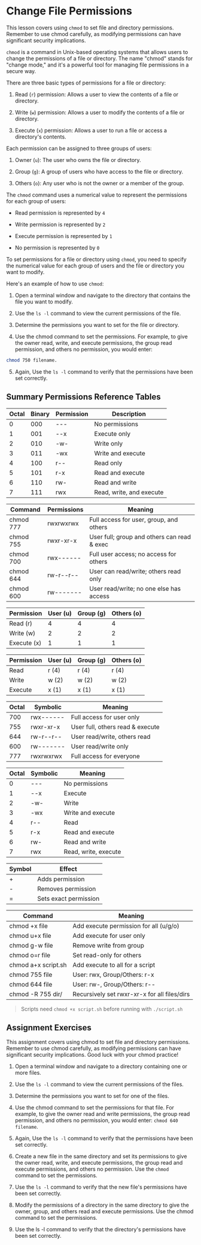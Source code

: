 # Change File Permissions


This lesson covers using `chmod` to set file and directory permissions. Remember to use chmod carefully, as modifying permissions can have significant security implications.


`chmod` is a command in Unix-based operating systems that allows users to change the permissions of a file or directory. The name "chmod" stands for "change mode," and it's a powerful tool for managing file permissions in a secure way.

There are three basic types of permissions for a file or directory:

1. Read (`r`) permission: Allows a user to view the contents of a file or directory.

2. Write (`w`) permission: Allows a user to modify the contents of a file or directory.

3. Execute (`x`) permission: Allows a user to run a file or access a directory's contents.


Each permission can be assigned to three groups of users:

1. Owner (`u`): The user who owns the file or directory.

2. Group (`g`): A group of users who have access to the file or directory.

3. Others (`o`): Any user who is not the owner or a member of the group.



The `chmod` command uses a numerical value to represent the permissions for each group of users:

* Read permission is represented by `4`

* Write permission is represented by `2`

* Execute permission is represented by `1`

* No permission is represented by `0`



To set permissions for a file or directory using `chmod`, you need to specify the numerical value for each group of users and the file or directory you want to modify.

Here's an example of how to use `chmod`:

1. Open a terminal window and navigate to the directory that contains the file you want to modify.

2. Use the `ls -l` command to view the current permissions of the file.

3. Determine the permissions you want to set for the file or directory.

4. Use the chmod command to set the permissions. For example, to give the owner read, write, and execute permissions, the group read permission, and others no permission, you would enter: 

```zsh
chmod 750 filename.
```

5. Again, Use the `ls -l` command to verify that the permissions have been set correctly.




## Summary Permissions Reference Tables



| Octal | Binary | Permission | Description               |
|-------|--------|------------|---------------------------|
| 0     | 000    | ---        | No permissions            |
| 1     | 001    | --x        | Execute only              |
| 2     | 010    | -w-        | Write only                |
| 3     | 011    | -wx        | Write and execute         |
| 4     | 100    | r--        | Read only                 |
| 5     | 101    | r-x        | Read and execute          |
| 6     | 110    | rw-        | Read and write            |
| 7     | 111    | rwx        | Read, write, and execute  |



| Command      | Permissions          | Meaning                                       |
|--------------|----------------------|-----------------------------------------------|
| chmod 777    | rwxrwxrwx             | Full access for user, group, and others       |
| chmod 755    | rwxr-xr-x             | User full; group and others can read & exec   |
| chmod 700    | rwx------             | Full user access; no access for others        |
| chmod 644    | rw-r--r--             | User can read/write; others read only         |
| chmod 600    | rw-------             | User read/write; no one else has access       |





| Permission | User (u) | Group (g) | Others (o) |
|------------|----------|-----------|-------------|
| Read (r)   |  4   	 |  4    	   |  4          |
| Write (w)  |  2   	 |  2        |  2          |
| Execute (x)|  1   	 |  1        |  1          |




| Permission | User (u) | Group (g) | Others (o) |
|------------|----------|-----------|-------------|
| Read       | r (4)    | r (4)     | r (4)       |
| Write      | w (2)    | w (2)     | w (2)       |
| Execute    | x (1)    | x (1)     | x (1)       |





| Octal | Symbolic | Meaning                          |
|-------|----------|----------------------------------|
| 700   | rwx------| Full access for user only        |
| 755   | rwxr-xr-x| User full, others read & execute |
| 644   | rw-r--r--| User read/write, others read     |
| 600   | rw-------| User read/write only             |
| 777   | rwxrwxrwx| Full access for everyone         |





| Octal | Symbolic | Meaning                          |
|-------|----------|----------------------------------|
| 0     | ---      | No permissions                   |
| 1     | --x      | Execute                          |
| 2     | -w-      | Write                            |
| 3     | -wx      | Write and execute                |
| 4     | r--      | Read                             |
| 5     | r-x      | Read and execute                 |
| 6     | rw-      | Read and write                   |
| 7     | rwx      | Read, write, execute             |



| Symbol | Effect                 |
|--------|------------------------|
| +      | Adds permission        |
| -      | Removes permission     |
| =      | Sets exact permission  |



| Command            | Meaning                                           |
|--------------------|---------------------------------------------------|
| chmod +x file      | Add execute permission for all (u/g/o)            |
| chmod u+x file     | Add execute for user only                         |
| chmod g-w file     | Remove write from group                           |
| chmod o=r file     | Set read-only for others                          |
| chmod a+x script.sh| Add execute to all for a script                   |
| chmod 755 file     | User: rwx, Group/Others: r-x                      |
| chmod 644 file     | User: rw-, Group/Others: r--                      |
| chmod -R 755 dir/  | Recursively set rwxr-xr-x for all files/dirs     |



> Scripts need `chmod +x script.sh` before running with `./script.sh`



## Assignment Exercises

This assignment covers using chmod to set file and directory permissions. Remember to use chmod carefully, as modifying permissions can have significant security implications. Good luck with your chmod practice!


1. Open a terminal window and navigate to a directory containing one or more files.

2. Use the `ls -l` command to view the current permissions of the files.

3. Determine the permissions you want to set for one of the files.

4. Use the chmod command to set the permissions for that file. For example, to give the owner read and write permissions, the group read permission, and others no permission, you would enter: `chmod 640 filename`.

5. Again, Use the `ls -l` command to verify that the permissions have been set correctly.

6. Create a new file in the same directory and set its permissions to give the owner read, write, and execute permissions, the group read and execute permissions, and others no permission. Use the `chmod` command to set the permissions.

7. Use the `ls -l` command to verify that the new file's permissions have been set correctly.

8. Modify the permissions of a directory in the same directory to give the owner, group, and others read and execute permissions. Use the chmod command to set the permissions.

9. Use the ls -l command to verify that the directory's permissions have been set correctly.



